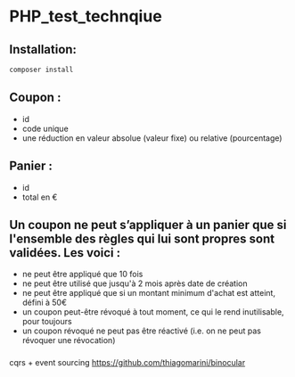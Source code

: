 # PHP_test_technqiue

## Installation:
```sh
composer install
```

## Coupon :
- id
- code unique
- une réduction en valeur absolue (valeur fixe) ou relative
(pourcentage)
## Panier :
- id
- total en €
## Un coupon ne peut s’appliquer à un panier que si l'ensemble des règles qui lui sont propres sont validées. Les voici :
- ne peut être appliqué que 10 fois
- ne peut être utilisé que jusqu'à 2 mois après date de création
- ne peut être appliqué que si un montant minimum d'achat est
atteint, défini à 50€
- un coupon peut-être révoqué à tout moment, ce qui le rend
inutilisable, pour toujours
- un coupon révoqué ne peut pas être réactivé (i.e. on ne peut
pas révoquer une révocation)

###
cqrs + event sourcing
https://github.com/thiagomarini/binocular
